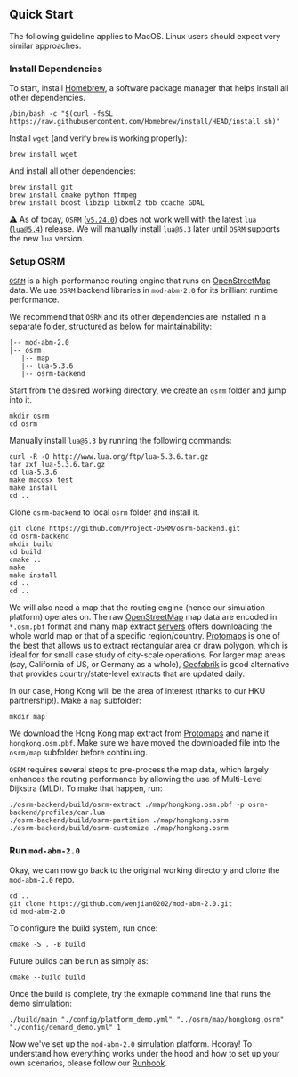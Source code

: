 ## Quick Start

The following guideline applies to MacOS. Linux users should expect very similar approaches.

### Install Dependencies

To start, install [Homebrew](https://brew.sh/), a software package manager that helps install all other dependencies.
```
/bin/bash -c "$(curl -fsSL https://raw.githubusercontent.com/Homebrew/install/HEAD/install.sh)"
```
Install `wget` (and verify `brew` is working properly):
```
brew install wget
```
And install all other dependencies:
```
brew install git 
brew install cmake python ffmpeg
brew install boost libzip libxml2 tbb ccache GDAL
```

:warning:  As of today, `OSRM` ([`v5.24.0`](https://github.com/Project-OSRM/osrm-backend/releases/tag/v5.24.0)) does not work well with the latest `lua` ([`lua@5.4`](https://www.lua.org/versions.html#5.4)) release. We will manually install `lua@5.3` later until `OSRM` supports the new `lua` version.

### Setup OSRM

[`OSRM`](https://github.com/Project-OSRM/osrm-backend) is a high-performance routing engine that runs on [OpenStreetMap](https://www.openstreetmap.org/) data. We use `OSRM` backend libraries in `mod-abm-2.0` for its brilliant runtime performance.

We recommend that `OSRM` and its other dependencies are installed in a separate folder, structured as below for maintainability:
```
|-- mod-abm-2.0
|-- osrm
   |-- map
   |-- lua-5.3.6
   |-- osrm-backend
```
Start from the desired working directory, we create an `osrm` folder and jump into it.
```
mkdir osrm
cd osrm
```
Manually install `lua@5.3` by running the following commands:
```
curl -R -O http://www.lua.org/ftp/lua-5.3.6.tar.gz
tar zxf lua-5.3.6.tar.gz
cd lua-5.3.6
make macosx test
make install
cd ..
```
Clone `osrm-backend` to local `osrm` folder and install it.
```
git clone https://github.com/Project-OSRM/osrm-backend.git
cd osrm-backend
mkdir build
cd build
cmake ..
make
make install
cd ..
cd ..
```

We will also need a map that the routing engine (hence our simulation platform) operates on. The raw [OpenStreetMap](https://www.openstreetmap.org/) map data are encoded in `*.osm.pbf` format and many map extract [servers](https://wiki.openstreetmap.org/wiki/Planet.osm) offers downloading the whole world map or that of a specific region/country. [Protomaps](https://protomaps.com/extracts) is one of the best that allows us to extract rectangular area or draw polygon, which is ideal for for small case study of city-scale operations. For larger map areas (say, California of US, or Germany as a whole), [Geofabrik](https://download.geofabrik.de/) is good alternative that provides country/state-level extracts that are updated daily.
 
In our case, Hong Kong will be the area of interest (thanks to our HKU partnership!). Make a `map` subfolder: 
```
mkdir map
```
We download the Hong Kong map extract from [Protomaps](https://protomaps.com/extracts) and name it `hongkong.osm.pbf`. Make sure we have moved the downloaded file into the `osrm/map` subfolder before continuing.

`OSRM` requires several steps to pre-process the map data, which largely enhances the routing performance by allowing the use of Multi-Level Dijkstra (MLD). To make that happen, run:
```
./osrm-backend/build/osrm-extract ./map/hongkong.osm.pbf -p osrm-backend/profiles/car.lua
./osrm-backend/build/osrm-partition ./map/hongkong.osrm
./osrm-backend/build/osrm-customize ./map/hongkong.osrm
```

### Run `mod-abm-2.0`

Okay, we can now go back to the original working directory and clone the `mod-abm-2.0` repo.
```
cd ..
git clone https://github.com/wenjian0202/mod-abm-2.0.git
cd mod-abm-2.0
```
To configure the build system, run once:
```
cmake -S . -B build
```
Future builds can be run as simply as:
```
cmake --build build
```

Once the build is complete, try the exmaple command line that runs the demo simulation:
```
./build/main "./config/platform_demo.yml" "../osrm/map/hongkong.osrm" "./config/demand_demo.yml" 1
```
Now we've set up the `mod-abm-2.0` simulation platform. Hooray! To understand how everything works under the hood and how to set up your own scenarios, please follow our [Runbook](https://github.com/wenjian0202/mod-abm-2.0/blob/main/doc/runbook.md).
